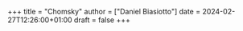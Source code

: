 +++
title = "Chomsky"
author = ["Daniel Biasiotto"]
date = 2024-02-27T12:26:00+01:00
draft = false
+++
